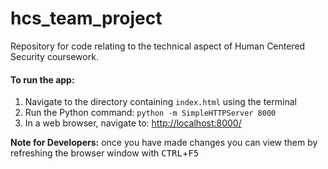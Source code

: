 # hcs_team_project #
Repository for code relating to the technical aspect of Human Centered Security coursework.

#### To run the app: ####
1. Navigate to the directory containing `index.html` using the terminal
2. Run the Python command: `python -m SimpleHTTPServer 8000`
3. In a web browser, navigate to: <http://localhost:8000/>

**Note for Developers:** once you have made changes you can view them by refreshing the browser window with <kbd>CTRL</kbd>+<kbd>F5</kbd>
